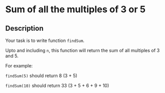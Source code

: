 # Sum of all the multiples of 3 or 5

## Description

Your task is to write function ```findSum```.

Upto and including ```n```, this function will return the sum of all multiples of 3 and 5.

For example:

```findSum(5)``` should return 8 (3 + 5)

```findSum(10)``` should return 33 (3 + 5 + 6 + 9 + 10)

